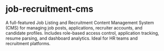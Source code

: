# job-recruitment-cms
A full-featured Job Listing and Recruitment Content Management System (CMS) for managing job posts, applications, recruiter accounts, and candidate profiles. Includes role-based access control, application tracking, resume parsing, and dashboard analytics. Ideal for HR teams and recruitment platforms.
